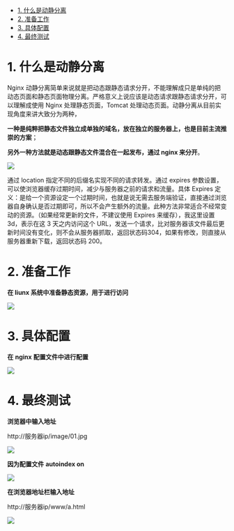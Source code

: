- [1. 什么是动静分离](#1-什么是动静分离)
- [2. 准备工作](#2-准备工作)
- [3. 具体配置](#3-具体配置)
- [4. 最终测试](#4-最终测试)

# 1. 什么是动静分离

Nginx 动静分离简单来说就是把动态跟静态请求分开，不能理解成只是单纯的把动态页面和静态页面物理分离。严格意义上说应该是动态请求跟静态请求分开，可以理解成使用 Nginx 处理静态页面，Tomcat 处理动态页面。动静分离从目前实现角度来讲大致分为两种，

**一种是纯粹把静态文件独立成单独的域名，放在独立的服务器上，也是目前主流推崇的方案**；

**另外一种方法就是动态跟静态文件混合在一起发布，通过 nginx 来分开**。

![](https://gitee.com/krislin_zhao/IMGcloud/raw/master/img/20200521204548.png)

通过 location 指定不同的后缀名实现不同的请求转发。通过 expires 参数设置，可以使浏览器缓存过期时间，减少与服务器之前的请求和流量。具体 Expires 定义：是给一个资源设定一个过期时间，也就是说无需去服务端验证，直接通过浏览器自身确认是否过期即可，所以不会产生额外的流量。此种方法非常适合不经常变动的资源。（如果经常更新的文件，不建议使用 Expires 来缓存），我这里设置 3d，表示在这 3 天之内访问这个 URL，发送一个请求，比对服务器该文件最后更新时间没有变化，则不会从服务器抓取，返回状态码304，如果有修改，则直接从服务器重新下载，返回状态码 200。

# 2. 准备工作

**在 liunx 系统中准备静态资源，用于进行访问**

![](https://gitee.com/krislin_zhao/IMGcloud/raw/master/img/20200521204736.png)

# 3. 具体配置

**在** **nginx** **配置文件中进行配置**

![](https://gitee.com/krislin_zhao/IMGcloud/raw/master/img/20200521204831.png)

# 4. 最终测试

**浏览器中输入地址** 

http://服务器ip/image/01.jpg

![](https://gitee.com/krislin_zhao/IMGcloud/raw/master/img/20200521205251.png)

**因为配置文件** **autoindex on**

![](https://gitee.com/krislin_zhao/IMGcloud/raw/master/img/20200521205456.png)

**在浏览器地址栏输入地址**

http://服务器ip/www/a.html

![](https://gitee.com/krislin_zhao/IMGcloud/raw/master/img/20200521205633.png)